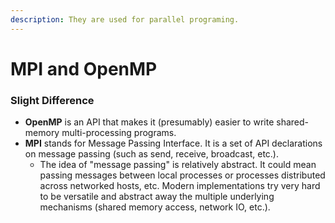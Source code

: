 ```yaml
---
description: They are used for parallel programing.
---
```


# MPI and OpenMP

### Slight Difference

* **OpenMP** is an API that makes it (presumably) easier to write shared-memory multi-processing programs.
* **MPI** stands for Message Passing Interface. It is a set of API declarations on message passing (such as send, receive, broadcast, etc.).
  * The idea of "message passing" is relatively abstract. It could mean passing messages between local processes or processes distributed across networked hosts, etc. Modern implementations try very hard to be versatile and abstract away the multiple underlying mechanisms (shared memory access, network IO, etc.).

